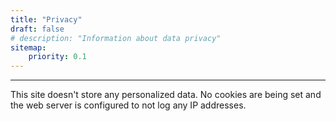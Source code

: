 ```yaml
---
title: "Privacy"
draft: false
# description: "Information about data privacy"
sitemap:
    priority: 0.1
---
```


---

This site doesn't store any personalized data. No cookies are being set and the web server is configured to not log any IP addresses.